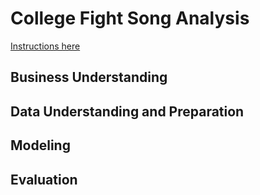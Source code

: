 # College Fight Song Analysis

[Instructions here](/instructions.md)

## Business Understanding

## Data Understanding and Preparation

## Modeling

## Evaluation
